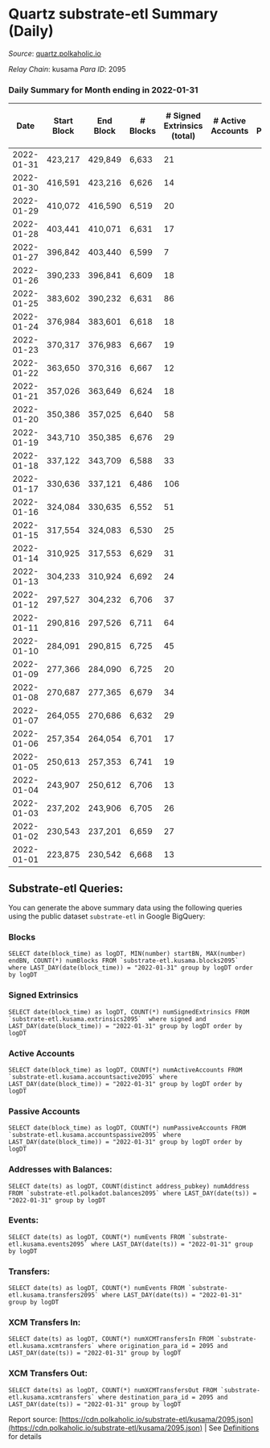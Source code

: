 # Quartz substrate-etl Summary (Daily)

_Source_: [quartz.polkaholic.io](https://quartz.polkaholic.io)

*Relay Chain*: kusama
*Para ID*: 2095



### Daily Summary for Month ending in 2022-01-31


| Date | Start Block | End Block | # Blocks | # Signed Extrinsics (total) | # Active Accounts | # Passive | # New | # Addresses with Balances | # Events | # Transfers | # XCM Transfers In | # XCM Transfers Out | Issues | 
| ---- | ----------- | --------- | -------- | --------------------------- | ----------------- | --------- | ----- | ------------------------- | -------- | ----------- | ------------------ | ------------------- | ------ |
| 2022-01-31 | 423,217 | 429,849 | 6,633 | 21 |  |  |  | 9,371 | 14,320 | 8 ($1,353.39) |   |   |  |
| 2022-01-30 | 416,591 | 423,216 | 6,626 | 14 |  |  |  | 9,368 | 14,262 | 2 ($3.20) |   |   |  |
| 2022-01-29 | 410,072 | 416,590 | 6,519 | 20 |  |  |  | 9,367 | 14,067 | 2 ($6.33) |   |   |  |
| 2022-01-28 | 403,441 | 410,071 | 6,631 | 17 |  |  |  | 9,366 | 14,302 | 9 ($2,022.17) |   |   |  |
| 2022-01-27 | 396,842 | 403,440 | 6,599 | 7 |  |  |  | 9,362 | 14,169 | 1 ($7,484.95) |   |   |  |
| 2022-01-26 | 390,233 | 396,841 | 6,609 | 18 |  |  |  | 9,362 | 14,243 | 4 ($35.58) |   |   |  |
| 2022-01-25 | 383,602 | 390,232 | 6,631 | 86 |  |  |  | 9,362 | 14,725 | 62 ($376,410.44) |   |   |  |
| 2022-01-24 | 376,984 | 383,601 | 6,618 | 18 |  |  |  | 9,318 | 14,267 | 1 ($0.03) |   |   |  |
| 2022-01-23 | 370,317 | 376,983 | 6,667 | 19 |  |  |  | 9,317 | 14,379 | 4 ($3.24) |   |   |  |
| 2022-01-22 | 363,650 | 370,316 | 6,667 | 12 |  |  |  | 9,314 | 14,341 | 1 ($0.003) |   |   |  |
| 2022-01-21 | 357,026 | 363,649 | 6,624 | 18 |  |  |  | 9,313 | 14,279 | 8 ($724,146.43) |   |   |  |
| 2022-01-20 | 350,386 | 357,025 | 6,640 | 58 |  |  |  | 9,313 | 14,550 | 37 ($918,042.13) |   |   |  |
| 2022-01-19 | 343,710 | 350,385 | 6,676 | 29 |  |  |  | 9,300 | 14,495 | 11 ($22,215.69) |   |   |  |
| 2022-01-18 | 337,122 | 343,709 | 6,588 | 33 |  |  |  | 9,295 | 14,275 | 1 (-) |   |   |  |
| 2022-01-17 | 330,636 | 337,121 | 6,486 | 106 |  |  |  | 9,294 | 14,541 | 75 ($151,494.69) |   |   |  |
| 2022-01-16 | 324,084 | 330,635 | 6,552 | 51 |  |  |  | 9,236 | 14,315 | 20 ($145,326.28) |   |   |  |
| 2022-01-15 | 317,554 | 324,083 | 6,530 | 25 |  |  |  | 9,225 | 14,113 | 6 ($317,238.70) |   |   |  |
| 2022-01-14 | 310,925 | 317,553 | 6,629 | 31 |  |  |  | 9,223 | 14,359 | 9 ($3,538.98) |   |   |  |
| 2022-01-13 | 304,233 | 310,924 | 6,692 | 24 |  |  |  | 9,221 | 14,459 | 11 ($31,067.80) |   |   |  |
| 2022-01-12 | 297,527 | 304,232 | 6,706 | 37 |  |  |  | 9,217 | 14,544 | 1 (-) |   |   |  |
| 2022-01-11 | 290,816 | 297,526 | 6,711 | 64 |  |  |  | 9,217 | 14,694 | 3 ($1,156,780.61) |   |   |  |
| 2022-01-10 | 284,091 | 290,815 | 6,725 | 45 |  |  |  | 9,217 | 14,631 | 3 ($0.38) |   |   |  |
| 2022-01-09 | 277,366 | 284,090 | 6,725 | 20 |  |  |  | 9,214 | 14,500 |   |   |   |  |
| 2022-01-08 | 270,687 | 277,365 | 6,679 | 34 |  |  |  | 9,214 | 14,471 |   |   |   |  |
| 2022-01-07 | 264,055 | 270,686 | 6,632 | 29 |  |  |  | 9,214 | 14,347 | 2 ($7.07) |   |   |  |
| 2022-01-06 | 257,354 | 264,054 | 6,701 | 17 |  |  |  | 9,213 | 14,432 |   |   |   |  |
| 2022-01-05 | 250,613 | 257,353 | 6,741 | 19 |  |  |  | 9,213 | 14,531 |   |   |   |  |
| 2022-01-04 | 243,907 | 250,612 | 6,706 | 13 |  |  |  | 9,213 | 14,426 | 1 ($0.03) |   |   |  |
| 2022-01-03 | 237,202 | 243,906 | 6,705 | 26 |  |  |  | 9,212 | 14,487 | 1 ($0.006) |   |   |  |
| 2022-01-02 | 230,543 | 237,201 | 6,659 | 27 |  |  |  | 9,212 | 14,397 | 5 ($1,135,732.44) |   |   |  |
| 2022-01-01 | 223,875 | 230,542 | 6,668 | 13 |  |  |  | 9,212 | 14,347 | 1 ($0.03) |   |   |  |

## Substrate-etl Queries:
You can generate the above summary data using the following queries using the public dataset `substrate-etl` in Google BigQuery:


### Blocks
```
SELECT date(block_time) as logDT, MIN(number) startBN, MAX(number) endBN, COUNT(*) numBlocks FROM `substrate-etl.kusama.blocks2095`  where LAST_DAY(date(block_time)) = "2022-01-31" group by logDT order by logDT
```


### Signed Extrinsics
```
SELECT date(block_time) as logDT, COUNT(*) numSignedExtrinsics FROM `substrate-etl.kusama.extrinsics2095`  where signed and LAST_DAY(date(block_time)) = "2022-01-31" group by logDT order by logDT
```


### Active Accounts
```
SELECT date(block_time) as logDT, COUNT(*) numActiveAccounts FROM `substrate-etl.kusama.accountsactive2095` where LAST_DAY(date(block_time)) = "2022-01-31" group by logDT order by logDT
```


### Passive Accounts
```
SELECT date(block_time) as logDT, COUNT(*) numPassiveAccounts FROM `substrate-etl.kusama.accountspassive2095` where LAST_DAY(date(block_time)) = "2022-01-31" group by logDT order by logDT
```


### Addresses with Balances:
```
SELECT date(ts) as logDT, COUNT(distinct address_pubkey) numAddress FROM `substrate-etl.polkadot.balances2095` where LAST_DAY(date(ts)) = "2022-01-31" group by logDT
```


### Events:
```
SELECT date(ts) as logDT, COUNT(*) numEvents FROM `substrate-etl.kusama.events2095` where LAST_DAY(date(ts)) = "2022-01-31" group by logDT
```


### Transfers:
```
SELECT date(ts) as logDT, COUNT(*) numEvents FROM `substrate-etl.kusama.transfers2095` where LAST_DAY(date(ts)) = "2022-01-31" group by logDT
```


### XCM Transfers In:
```
SELECT date(ts) as logDT, COUNT(*) numXCMTransfersIn FROM `substrate-etl.kusama.xcmtransfers` where origination_para_id = 2095 and LAST_DAY(date(ts)) = "2022-01-31" group by logDT
```


### XCM Transfers Out:
```
SELECT date(ts) as logDT, COUNT(*) numXCMTransfersOut FROM `substrate-etl.kusama.xcmtransfers` where destination_para_id = 2095 and LAST_DAY(date(ts)) = "2022-01-31" group by logDT
```



Report source: [https://cdn.polkaholic.io/substrate-etl/kusama/2095.json](https://cdn.polkaholic.io/substrate-etl/kusama/2095.json) | See [Definitions](/DEFINITIONS.md) for details
